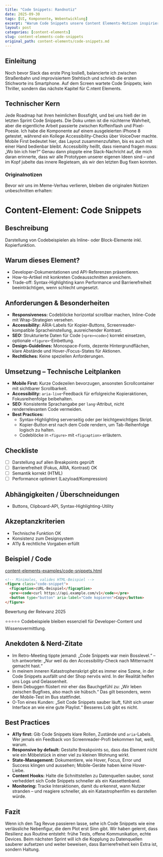 ```yaml
---
title: "Code Snippets: Randnotiz"
date: 2025-09-30
tags: [UI, Komponente, Webentwicklung]
excerpt: "Warum Code Snippets unsere Content Elements-Notizen inspiriert."
layout: post
categories: [content-elements]
slug: content-elements-code-snippets
original_path: content-elements/code-snippets.md
---
```


## Einleitung
Noch bevor Slack das erste Ping losließ, balancierte ich zwischen Straßenbahn und improvisiertem Stehtisch und schrieb die ersten Stichworte ins Smartphone. Auf dem Screen wartete Code Snippets; kein Thriller, sondern das nächste Kapitel für C.ntent Elements.

## Technischer Kern
Jede Roadmap hat ihren heimlichen Bossfight, und bei uns hieß der im letzten Sprint Code Snippets. Die Doku unten ist die nüchterne Wahrheit, aber die eigentliche Arbeit passierte zwischen Koffeinflash und Pixel-Poesie. Ich habe die Komponente auf einem ausgeleierten iPhone 8 getestet, während ein Kollege Accessibility-Checks über VoiceOver machte. Mobile First bedeutet hier, das Layout zusammenzufalten, bis es auch mit einer Hand bedienbar bleibt. Accessibility heißt, dass niemand fragen muss: „Wo bin ich hier?“ Genau dann ploppte eine Slack-Nachricht auf, die mich daran erinnerte, dass wir alle Prototypen unserer eigenen Ideen sind – und im Kopf jubelte das innere Regieteam, als wir den letzten Bug fixen konnten.

### Originalnotizen
Bevor wir uns im Meme-Verhau verlieren, bleiben die originalen Notizen unbeschnitten erhalten:
# Content-Element: Code Snippets

## Beschreibung
Darstellung von Codebeispielen als Inline- oder Block-Elemente inkl. Kopierfunktion.

## Warum dieses Element?
- Developer-Dokumentationen und API-Referenzen präsentieren.
- How-to-Artikel mit konkreten Codeausschnitten anreichern.
- Trade-off: Syntax-Highlighting kann Performance und Barrierefreiheit beeinträchtigen, wenn schlecht umgesetzt.

## Anforderungen & Besonderheiten
- **Responsiveness:** Codeblöcke horizontal scrollbar machen, Inline-Code mit Wrap-Strategien versehen.
- **Accessibility:** ARIA-Labels für Kopier-Buttons, Screenreader-kompatible Spracheinstellung, ausreichender Kontrast.
- **SEO:** Strukturierte Daten für Code (`<pre><code>`) korrekt einsetzen, optionale `<figure>`-Einbettung.
- **Design-Guidelines:** Monospace-Fonts, dezente Hintergrundflächen, klare Abstände und Hover-/Focus-States für Aktionen.
- **Rechtliches:** Keine speziellen Anforderungen.

## Umsetzung – Technische Leitplanken
- **Mobile First:** Kurze Codezeilen bevorzugen, ansonsten Scrollcontainer mit sichtbarer Scrollbarkeit.
- **Accessibility:** `aria-live`-Feedback für erfolgreiche Kopieraktionen, Fokusreihenfolge beibehalten.
- **SEO:** Konsistente Sprachangabe per `lang`-Attribut, nicht renderrelevanten Code vermeiden.
- **Best Practices:**
  - Syntax-Highlighting serverseitig oder per leichtgewichtiges Skript.
  - Kopier-Button erst nach dem Code rendern, um Tab-Reihenfolge logisch zu halten.
  - Codeblöcke in `<figure>` mit `<figcaption>` erläutern.

## Checkliste
- [ ] Darstellung auf allen Breakpoints geprüft
- [ ] Barrierefreiheit (Fokus, ARIA, Kontrast) OK
- [ ] Semantik korrekt (HTML)
- [ ] Performance optimiert (Lazyload/Kompression)

## Abhängigkeiten / Überschneidungen
- Buttons, Clipboard-API, Syntax-Highlighting-Utility

## Akzeptanzkriterien
- Technische Funktion OK
- Konsistenz zum Designsystem
- A11y & rechtliche Vorgaben erfüllt

## Beispiel / Code
[content-elements-examples/code-snippets.html](../content-elements-examples/code-snippets.html)

```html
<!-- Minimales, valides HTML-Beispiel -->
<figure class="code-snippet">
  <figcaption>cURL-Beispiel</figcaption>
  <pre><code>curl https://api.example.com/v1</code></pre>
  <button type="button" aria-label="Code kopieren">Copy</button>
</figure>
```

Bewertung der Relevanz 2025

⭐⭐⭐⭐⭐ Codebeispiele bleiben essenziell für Developer-Content und Wissensvermittlung.

## Anekdoten & Nerd-Zitate
- Im Retro-Meeting tippte jemand: „Code Snippets war mein Bosslevel.“ – Ich antwortete: „Nur weil du den Accessibility-Check nach Mitternacht gemacht hast.“
- In meinem inneren Katastrophenskript gibt es immer eine Szene, in der Code Snippets ausfällt und der Shop nervös wird. In der Realität helfen uns Logs und Gelassenheit.
- Beim Debuggen flüstert mir eher das Bauchgefühl zu: „Wir leben zwischen Bugfixes, also mach sie hübsch.“ Das gilt besonders, wenn der Mobile-Test im Bus stattfindet.
- O-Ton eines Kunden: „Seit Code Snippets sauber läuft, fühlt sich unser Interface an wie eine gute Playlist.“ Besseres Lob gibt es nicht.

## Best Practices
- **A11y first:** Gib Code Snippets klare Rollen, Zustände und `aria`-Labels. Wer jemals ein Feedback von Screenreader-Profi bekommen hat, weiß, warum.
- **Responsive by default:** Gestalte Breakpoints so, dass das Element nicht wie ein Möbelstück in einer viel zu kleinen Wohnung wirkt.
- **State-Management:** Dokumentiere, wie Hover, Focus, Error und Success klingen und aussehen; Mobile-Geräte haben keine Hover-Liebe.
- **Content Hooks:** Halte die Schnittstellen zu Datenquellen sauber, sonst verheddert sich Code Snippets schneller als ein Kassettenband.
- **Monitoring:** Tracke Interaktionen, damit du erkennst, wann Nutzer stranden – und reagiere schneller, als ein Katastrophenfilm es darstellen würde.

## Fazit
Wenn ich den Tag Revue passieren lasse, sehe ich Code Snippets wie eine verlässliche Nebenfigur, die dem Plot erst Sinn gibt. Wir haben gelernt, dass Resilienz aus Routine entsteht: frühe Tests, offene Kommunikation, echte Devices. Beim nächsten Sprint will ich die Kopplung zu Datenquellen sauberer aufsetzen und weiter beweisen, dass Barrierefreiheit kein Extra ist, sondern Haltung.

